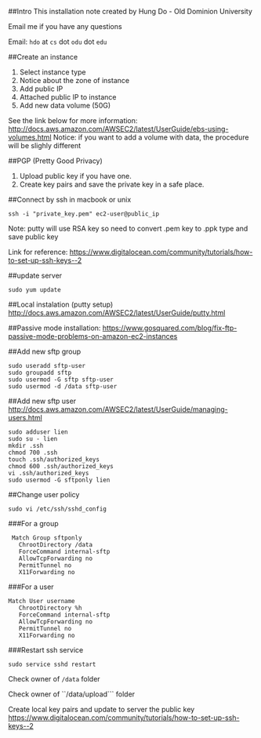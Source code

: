 ##Intro
This installation note created by Hung Do - Old Dominion University

Email me if you have any questions

Email: ```hdo``` at ```cs``` dot ```odu``` dot ```edu```


##Create an instance
1. Select instance type
2. Notice about the zone of instance
3. Add public IP
4. Attached public IP to instance
5. Add new data volume (50G)

See the link below for more information:
http://docs.aws.amazon.com/AWSEC2/latest/UserGuide/ebs-using-volumes.html
Notice: if you want to add a volume with data, the procedure will be slighly different

##PGP (Pretty Good Privacy)
1. Upload public key if you have one.
2. Create key pairs and save the private key in a safe place.

##Connect by ssh in macbook or unix
```
ssh -i "private_key.pem" ec2-user@public_ip
```
Note: putty will use RSA key so need to convert .pem key to .ppk type and save public key

Link for reference:
https://www.digitalocean.com/community/tutorials/how-to-set-up-ssh-keys--2

##update server
```
sudo yum update
```
##Local instalation (putty setup)
http://docs.aws.amazon.com/AWSEC2/latest/UserGuide/putty.html

##Passive mode installation:
https://www.gosquared.com/blog/fix-ftp-passive-mode-problems-on-amazon-ec2-instances

##Add new sftp group
```
sudo useradd sftp-user
sudo groupadd sftp
sudo usermod -G sftp sftp-user
sudo usermod -d /data sftp-user
```

##Add new sftp user
http://docs.aws.amazon.com/AWSEC2/latest/UserGuide/managing-users.html
```
sudo adduser lien
sudo su - lien
mkdir .ssh
chmod 700 .ssh
touch .ssh/authorized_keys
chmod 600 .ssh/authorized_keys
vi .ssh/authorized_keys 
sudo usermod -G sftponly lien
```
##Change user policy
```
sudo vi /etc/ssh/sshd_config
```
###For a group
```
 Match Group sftponly
   ChrootDirectory /data
   ForceCommand internal-sftp
   AllowTcpForwarding no
   PermitTunnel no
   X11Forwarding no
```
###For a user
```
Match User username
   ChrootDirectory %h
   ForceCommand internal-sftp
   AllowTcpForwarding no
   PermitTunnel no
   X11Forwarding no
```

###Restart ssh service
```
sudo service sshd restart
```

Check owner of ```/data``` folder

Check owner of ``/data/upload``` folder

Create local key pairs and update to server the public key
https://www.digitalocean.com/community/tutorials/how-to-set-up-ssh-keys--2

